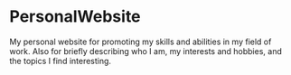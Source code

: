 # PersonalWebsite

My personal website for promoting my skills and abilities in my field of work. Also for briefly describing who I am, my interests and hobbies, and the topics I find interesting.